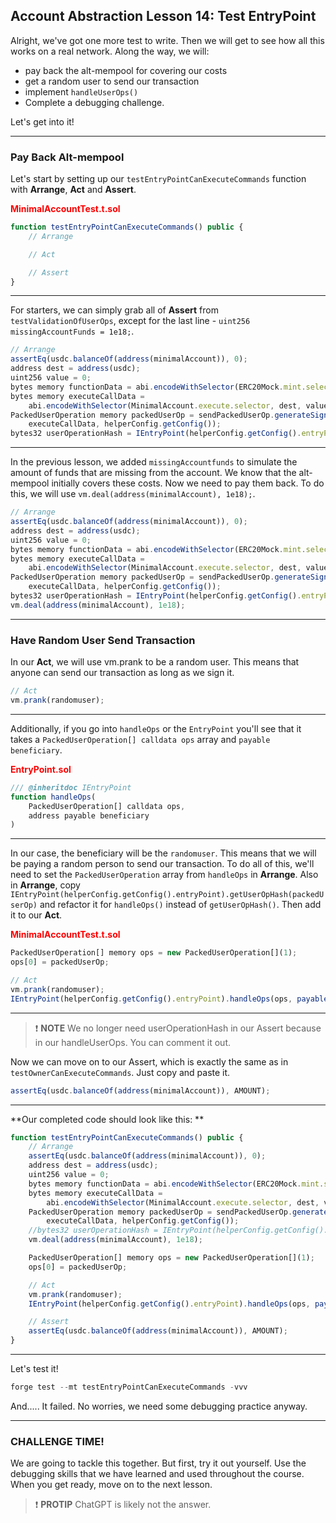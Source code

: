 ## Account Abstraction Lesson 14: Test EntryPoint

Alright, we've got one more test to write. Then we will get to see how all this works on a real network. Along the way, we will:

- pay back the alt-mempool for covering our costs
- get a random user to send our transaction
- implement `handleUserOps()`
- Complete a debugging challenge.

Let's get into it!

---

### Pay Back Alt-mempool

Let's start by setting up our `testEntryPointCanExecuteCommands` function with **Arrange**, **Act** and **Assert**.

**<span style="color:red">MinimalAccountTest.t.sol</span>**

```js
function testEntryPointCanExecuteCommands() public {
    // Arrange

    // Act

    // Assert
}
```

---

For starters, we can simply grab all of **Assert** from `testValidationOfUserOps`, except for the last line - `uint256 missingAccountFunds = 1e18;`.

```js
// Arrange
assertEq(usdc.balanceOf(address(minimalAccount)), 0);
address dest = address(usdc);
uint256 value = 0;
bytes memory functionData = abi.encodeWithSelector(ERC20Mock.mint.selector, address(minimalAccount), AMOUNT);
bytes memory executeCallData =
    abi.encodeWithSelector(MinimalAccount.execute.selector, dest, value, functionData);
PackedUserOperation memory packedUserOp = sendPackedUserOp.generateSignedUserOperation(
    executeCallData, helperConfig.getConfig());
bytes32 userOperationHash = IEntryPoint(helperConfig.getConfig().entryPoint).getUserOpHash(packedUserOp);
```

---

In the previous lesson, we added `missingAccountfunds` to simulate the amount of funds that are missing from the account. We know that the alt-mempool initially covers these costs. Now we need to pay them back. To do this, we will use `vm.deal(address(minimalAccount), 1e18);`.

```js
// Arrange
assertEq(usdc.balanceOf(address(minimalAccount)), 0);
address dest = address(usdc);
uint256 value = 0;
bytes memory functionData = abi.encodeWithSelector(ERC20Mock.mint.selector, address(minimalAccount), AMOUNT);
bytes memory executeCallData =
    abi.encodeWithSelector(MinimalAccount.execute.selector, dest, value, functionData);
PackedUserOperation memory packedUserOp = sendPackedUserOp.generateSignedUserOperation(
    executeCallData, helperConfig.getConfig());
bytes32 userOperationHash = IEntryPoint(helperConfig.getConfig().entryPoint).getUserOpHash(packedUserOp);
vm.deal(address(minimalAccount), 1e18);
```

---

### Have Random User Send Transaction

In our **Act**, we will use vm.prank to be a random user. This means that anyone can send our transaction as long as we sign it.

```js
// Act
vm.prank(randomuser);
```

---

Additionally, if you go into `handleOps` or the `EntryPoint` you'll see that it takes a `PackedUserOperation[] calldata ops` array and `payable beneficiary`.

**<span style="color:red">EntryPoint.sol</span>**

```js
/// @inheritdoc IEntryPoint
function handleOps(
    PackedUserOperation[] calldata ops,
    address payable beneficiary
)
```

---

In our case, the beneficiary will be the `randomuser`. This means that we will be paying a random person to send our transaction. To do all of this, we'll need to set the `PackedUserOperation` array from `handleOps` in **Arrange**. Also in **Arrange**, copy `IEntryPoint(helperConfig.getConfig().entryPoint).getUserOpHash(packedUserOp)` and refactor it for `handleOps()` instead of `getUserOpHash()`. Then add it to our **Act**.

**<span style="color:red">MinimalAccountTest.t.sol</span>**

```js
PackedUserOperation[] memory ops = new PackedUserOperation[](1);
ops[0] = packedUserOp;

// Act
vm.prank(randomuser);
IEntryPoint(helperConfig.getConfig().entryPoint).handleOps(ops, payable(randomuser));
```

---

> ❗ **NOTE** We no longer need userOperationHash in our Assert because in our handleUserOps. You can comment it out.

Now we can move on to our Assert, which is exactly the same as in `testOwnerCanExecuteCommands`. Just copy and paste it.

```js
assertEq(usdc.balanceOf(address(minimalAccount)), AMOUNT);
```

---

**Our completed code should look like this: **

```js
function testEntryPointCanExecuteCommands() public {
    // Arrange
    assertEq(usdc.balanceOf(address(minimalAccount)), 0);
    address dest = address(usdc);
    uint256 value = 0;
    bytes memory functionData = abi.encodeWithSelector(ERC20Mock.mint.selector, address(minimalAccount), AMOUNT);
    bytes memory executeCallData =
        abi.encodeWithSelector(MinimalAccount.execute.selector, dest, value, functionData);
    PackedUserOperation memory packedUserOp = sendPackedUserOp.generateSignedUserOperation(
        executeCallData, helperConfig.getConfig());
    //bytes32 userOperationHash = IEntryPoint(helperConfig.getConfig().entryPoint).getUserOpHash(packedUserOp);
    vm.deal(address(minimalAccount), 1e18);

    PackedUserOperation[] memory ops = new PackedUserOperation[](1);
    ops[0] = packedUserOp;

    // Act
    vm.prank(randomuser);
    IEntryPoint(helperConfig.getConfig().entryPoint).handleOps(ops, payable(randomuser));

    // Assert
    assertEq(usdc.balanceOf(address(minimalAccount)), AMOUNT);
}
```

---

Let's test it!

```js
forge test --mt testEntryPointCanExecuteCommands -vvv
```

And..... It failed. No worries, we need some debugging practice anyway.

---

### CHALLENGE TIME!

We are going to tackle this together. But first, try it out yourself. Use the debugging skills that we have learned and used throughout the course. When you get ready, move on to the next lesson.

> ❗ **PROTIP** ChatGPT is likely not the answer.
